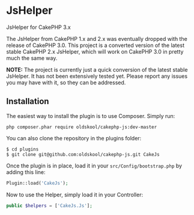 JsHelper
========

JsHelper for CakePHP 3.x

The JsHelper from CakePHP 1.x and 2.x was eventually dropped with the release of CakePHP 3.0.
This project is a converted version of the latest stable CakePHP 2.x JsHelper, which will work on CakePHP 3.0 in pretty much the same way.

**NOTE:** The project is currently just a quick conversion of the latest stable JsHelper. It has not been extensively tested yet. Please report any issues you may have with it, so they can be addressed.

Installation
------------

The easiest way to install the plugin is to use Composer. Simply run:

```
php composer.phar require oldskool/cakephp-js:dev-master
```

You can also clone the repository in the plugins folder:

```
$ cd plugins
$ git clone git@github.com:oldskool/cakephp-js.git CakeJs
```

Once the plugin is in place, load it in your `src/Config/bootstrap.php` by adding this line:

```php
Plugin::load('CakeJs');
```

Now to use the Helper, simply load it in your Controller:

```php
public $helpers = ['CakeJs.Js'];
```
